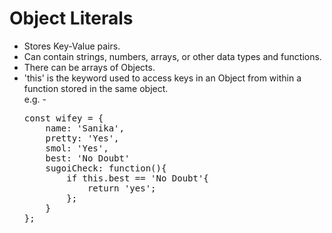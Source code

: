 # Object Literals

- Stores Key-Value pairs.
- Can contain strings, numbers, arrays, or other data types and functions.
- There can be arrays of Objects.
- 'this' is the keyword used to access keys in an Object from within a function stored in the same object.
  <br>
  e.g. -
  <pre>
  const wifey = {
      name: 'Sanika',
      pretty: 'Yes',
      smol: 'Yes',
      best: 'No Doubt'
      sugoiCheck: function(){
          if this.best == 'No Doubt'{
              return 'yes';
          };
      }
  };
  </pre>